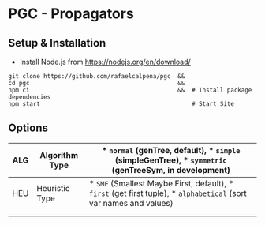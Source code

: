 # PGC - Propagators

## Setup & Installation

- Install Node.js from https://nodejs.org/en/download/

```
git clone https://github.com/rafaelcalpena/pgc  &&
cd pgc                                          &&
npm ci                                          &&  # Install package dependencies
npm start                                           # Start Site
```

## Options
| ALG | Algorithm Type | * `normal` (genTree, default),   * `simple` (simpleGenTree), * `symmetric` (genTreeSym, in development)              |
|-----|----------------|----------------------------------------------------------------------------------------------------------------------|
| HEU | Heuristic Type | * `SMF` (Smallest Maybe First, default), * `first` (get first tuple),  * `alphabetical` (sort var names and values)  |
|     |                |                                                                                                                      |
|     |                |                                                                                                                      |